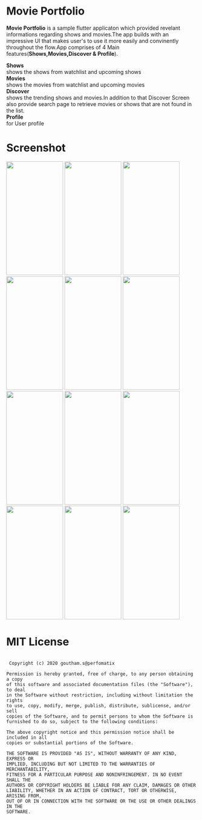 # Movie Portfolio
<B>Movie Portfolio</B> is a sample  flutter applicaton which  provided revelant informations regarding shows and movies.The app builds with an  impressive UI  that makes user's to use it more easily and convinently  throughout the flow.App comprises of  4 Main features(<B>Shows,Movies,Discover & Profile</B>).<br>

<B>Shows</b><br>
shows the shows from watchlist and upcoming shows<br>
<B>Movies</b><br>
shows the movies from watchlist and upcoming movies<br>
<B>Discover</b><br>
shows the trending shows and movies.In addition to that Discover Screen  also  provide search page  to retrieve movies  or shows that are not found in the list.<br>
<B>Profile</b><br>
for User profile<br>

# Screenshot
<img src= "https://github.com/gouthamPerfomartix/movie-time/blob/main/Screenshot/img1.jpg" width = 150 height ="300"/>&nbsp;<img src= "https://github.com/gouthamPerfomartix/movie-time/blob/main/Screenshot/img2.jpg" width = 150 height ="300"/>&nbsp;<img src= "https://github.com/gouthamPerfomartix/movie-time/blob/main/Screenshot/img3.jpg" width = 150 height ="300"/>&nbsp;<img src= "https://github.com/gouthamPerfomartix/movie-time/blob/main/Screenshot/img4.jpg" width = 150 height ="300"/>&nbsp;<img src= "https://github.com/gouthamPerfomartix/movie-time/blob/main/Screenshot/img5.jpg" width = 150 height ="300"/>&nbsp;<img src= "https://github.com/gouthamPerfomartix/movie-time/blob/main/Screenshot/img6.jpg" width = 150 height ="300"/>&nbsp;<img src= "https://github.com/gouthamPerfomartix/movie-time/blob/main/Screenshot/img7.jpg" width = 150 height ="300"/>&nbsp;<img src= "https://github.com/gouthamPerfomartix/movie-time/blob/main/Screenshot/img8.jpg" width = 150 height ="300"/>&nbsp;<img src= "https://github.com/gouthamPerfomartix/movie-time/blob/main/Screenshot/img9.jpg" width = 150 height ="300"/>&nbsp;<img src= "https://github.com/gouthamPerfomartix/movie-time/blob/main/Screenshot/img10.jpg" width = 150 height ="300"/>&nbsp;<img src= "https://github.com/gouthamPerfomartix/movie-time/blob/main/Screenshot/img11.jpg" width = 150 height ="300"/>&nbsp;<img src= "https://github.com/gouthamPerfomartix/movie-time/blob/main/Screenshot/img12.jpg" width = 150 height ="300"/>&nbsp;


# MIT License
```

 Copyright (c) 2020 goutham.s@perfomatix

Permission is hereby granted, free of charge, to any person obtaining a copy
of this software and associated documentation files (the "Software"), to deal
in the Software without restriction, including without limitation the rights
to use, copy, modify, merge, publish, distribute, sublicense, and/or sell
copies of the Software, and to permit persons to whom the Software is
furnished to do so, subject to the following conditions:

The above copyright notice and this permission notice shall be included in all
copies or substantial portions of the Software.

THE SOFTWARE IS PROVIDED "AS IS", WITHOUT WARRANTY OF ANY KIND, EXPRESS OR
IMPLIED, INCLUDING BUT NOT LIMITED TO THE WARRANTIES OF MERCHANTABILITY,
FITNESS FOR A PARTICULAR PURPOSE AND NONINFRINGEMENT. IN NO EVENT SHALL THE
AUTHORS OR COPYRIGHT HOLDERS BE LIABLE FOR ANY CLAIM, DAMAGES OR OTHER
LIABILITY, WHETHER IN AN ACTION OF CONTRACT, TORT OR OTHERWISE, ARISING FROM,
OUT OF OR IN CONNECTION WITH THE SOFTWARE OR THE USE OR OTHER DEALINGS IN THE
SOFTWARE.
```
